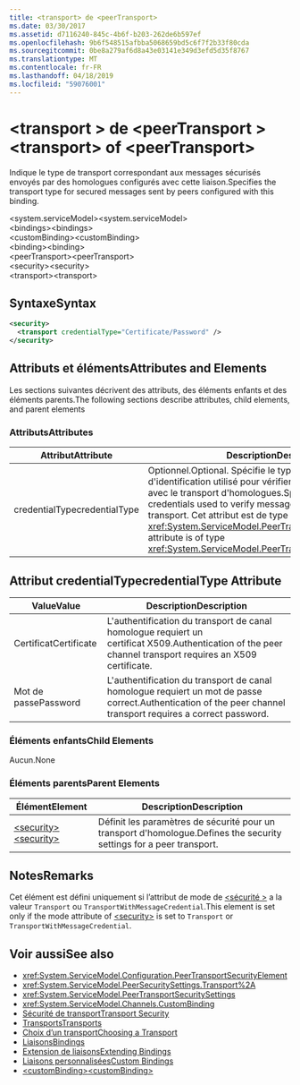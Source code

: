 ```yaml
---
title: <transport> de <peerTransport>
ms.date: 03/30/2017
ms.assetid: d7116240-845c-4b6f-b203-262de6b597ef
ms.openlocfilehash: 9b6f548515afbba5068659bd5c6f7f2b33f80cda
ms.sourcegitcommit: 0be8a279af6d8a43e03141e349d3efd5d35f8767
ms.translationtype: MT
ms.contentlocale: fr-FR
ms.lasthandoff: 04/18/2019
ms.locfileid: "59076001"
---
```

# <a name="transport-of-peertransport"></a><span data-ttu-id="12b00-102">\<transport > de \<peerTransport ></span><span class="sxs-lookup"><span data-stu-id="12b00-102">\<transport> of \<peerTransport></span></span>
<span data-ttu-id="12b00-103">Indique le type de transport correspondant aux messages sécurisés envoyés par des homologues configurés avec cette liaison.</span><span class="sxs-lookup"><span data-stu-id="12b00-103">Specifies the transport type for secured messages sent by peers configured with this binding.</span></span>  
  
 <span data-ttu-id="12b00-104">\<system.serviceModel></span><span class="sxs-lookup"><span data-stu-id="12b00-104">\<system.serviceModel></span></span>  
<span data-ttu-id="12b00-105">\<bindings></span><span class="sxs-lookup"><span data-stu-id="12b00-105">\<bindings></span></span>  
<span data-ttu-id="12b00-106">\<customBinding></span><span class="sxs-lookup"><span data-stu-id="12b00-106">\<customBinding></span></span>  
<span data-ttu-id="12b00-107">\<binding></span><span class="sxs-lookup"><span data-stu-id="12b00-107">\<binding></span></span>  
<span data-ttu-id="12b00-108">\<peerTransport></span><span class="sxs-lookup"><span data-stu-id="12b00-108">\<peerTransport></span></span>  
<span data-ttu-id="12b00-109">\<security></span><span class="sxs-lookup"><span data-stu-id="12b00-109">\<security></span></span>  
<span data-ttu-id="12b00-110">\<transport></span><span class="sxs-lookup"><span data-stu-id="12b00-110">\<transport></span></span>  
  
## <a name="syntax"></a><span data-ttu-id="12b00-111">Syntaxe</span><span class="sxs-lookup"><span data-stu-id="12b00-111">Syntax</span></span>  
  
```xml  
<security>
  <transport credentialType="Certificate/Password" />
</security>
```  
  
## <a name="attributes-and-elements"></a><span data-ttu-id="12b00-112">Attributs et éléments</span><span class="sxs-lookup"><span data-stu-id="12b00-112">Attributes and Elements</span></span>  
 <span data-ttu-id="12b00-113">Les sections suivantes décrivent des attributs, des éléments enfants et des éléments parents.</span><span class="sxs-lookup"><span data-stu-id="12b00-113">The following sections describe attributes, child elements, and parent elements</span></span>  
  
### <a name="attributes"></a><span data-ttu-id="12b00-114">Attributs</span><span class="sxs-lookup"><span data-stu-id="12b00-114">Attributes</span></span>  
  
|<span data-ttu-id="12b00-115">Attribut</span><span class="sxs-lookup"><span data-stu-id="12b00-115">Attribute</span></span>|<span data-ttu-id="12b00-116">Description</span><span class="sxs-lookup"><span data-stu-id="12b00-116">Description</span></span>|  
|---------------|-----------------|  
|<span data-ttu-id="12b00-117">credentialType</span><span class="sxs-lookup"><span data-stu-id="12b00-117">credentialType</span></span>|<span data-ttu-id="12b00-118">Optionnel.</span><span class="sxs-lookup"><span data-stu-id="12b00-118">Optional.</span></span> <span data-ttu-id="12b00-119">Spécifie le type d'informations d'identification utilisé pour vérifier les messages envoyés avec le transport d'homologues.</span><span class="sxs-lookup"><span data-stu-id="12b00-119">Specifies the type of credentials used to verify messages sent with the peer transport.</span></span> <span data-ttu-id="12b00-120">Cet attribut est de type <xref:System.ServiceModel.PeerTransportCredentialType>.</span><span class="sxs-lookup"><span data-stu-id="12b00-120">This attribute is of type <xref:System.ServiceModel.PeerTransportCredentialType>.</span></span>|  
  
## <a name="credentialtype-attribute"></a><span data-ttu-id="12b00-121">Attribut credentialType</span><span class="sxs-lookup"><span data-stu-id="12b00-121">credentialType Attribute</span></span>  
  
|<span data-ttu-id="12b00-122">Value</span><span class="sxs-lookup"><span data-stu-id="12b00-122">Value</span></span>|<span data-ttu-id="12b00-123">Description</span><span class="sxs-lookup"><span data-stu-id="12b00-123">Description</span></span>|  
|-----------|-----------------|  
|<span data-ttu-id="12b00-124">Certificat</span><span class="sxs-lookup"><span data-stu-id="12b00-124">Certificate</span></span>|<span data-ttu-id="12b00-125">L'authentification du transport de canal homologue requiert un certificat X509.</span><span class="sxs-lookup"><span data-stu-id="12b00-125">Authentication of the peer channel transport requires an X509 certificate.</span></span>|  
|<span data-ttu-id="12b00-126">Mot de passe</span><span class="sxs-lookup"><span data-stu-id="12b00-126">Password</span></span>|<span data-ttu-id="12b00-127">L'authentification du transport de canal homologue requiert un mot de passe correct.</span><span class="sxs-lookup"><span data-stu-id="12b00-127">Authentication of the peer channel transport requires a correct password.</span></span>|  
  
### <a name="child-elements"></a><span data-ttu-id="12b00-128">Éléments enfants</span><span class="sxs-lookup"><span data-stu-id="12b00-128">Child Elements</span></span>  
 <span data-ttu-id="12b00-129">Aucun.</span><span class="sxs-lookup"><span data-stu-id="12b00-129">None</span></span>  
  
### <a name="parent-elements"></a><span data-ttu-id="12b00-130">Éléments parents</span><span class="sxs-lookup"><span data-stu-id="12b00-130">Parent Elements</span></span>  
  
|<span data-ttu-id="12b00-131">Élément</span><span class="sxs-lookup"><span data-stu-id="12b00-131">Element</span></span>|<span data-ttu-id="12b00-132">Description</span><span class="sxs-lookup"><span data-stu-id="12b00-132">Description</span></span>|  
|-------------|-----------------|  
|[<span data-ttu-id="12b00-133">\<security></span><span class="sxs-lookup"><span data-stu-id="12b00-133">\<security></span></span>](../../../../../docs/framework/configure-apps/file-schema/wcf/security-of-peertransport.md)|<span data-ttu-id="12b00-134">Définit les paramètres de sécurité pour un transport d'homologue.</span><span class="sxs-lookup"><span data-stu-id="12b00-134">Defines the security settings for a peer transport.</span></span>|  
  
## <a name="remarks"></a><span data-ttu-id="12b00-135">Notes</span><span class="sxs-lookup"><span data-stu-id="12b00-135">Remarks</span></span>  
 <span data-ttu-id="12b00-136">Cet élément est défini uniquement si l’attribut de mode de [ \<sécurité >](../../../../../docs/framework/configure-apps/file-schema/wcf/security-of-peertransport.md) a la valeur `Transport` ou `TransportWithMessageCredential`.</span><span class="sxs-lookup"><span data-stu-id="12b00-136">This element is set only if the mode attribute of [\<security>](../../../../../docs/framework/configure-apps/file-schema/wcf/security-of-peertransport.md) is set to `Transport` or `TransportWithMessageCredential`.</span></span>  
  
## <a name="see-also"></a><span data-ttu-id="12b00-137">Voir aussi</span><span class="sxs-lookup"><span data-stu-id="12b00-137">See also</span></span>

- <xref:System.ServiceModel.Configuration.PeerTransportSecurityElement>
- <xref:System.ServiceModel.PeerSecuritySettings.Transport%2A>
- <xref:System.ServiceModel.PeerTransportSecuritySettings>
- <xref:System.ServiceModel.Channels.CustomBinding>
- [<span data-ttu-id="12b00-138">Sécurité de transport</span><span class="sxs-lookup"><span data-stu-id="12b00-138">Transport Security</span></span>](../../../../../docs/framework/wcf/feature-details/transport-security.md)
- [<span data-ttu-id="12b00-139">Transports</span><span class="sxs-lookup"><span data-stu-id="12b00-139">Transports</span></span>](../../../../../docs/framework/wcf/feature-details/transports.md)
- [<span data-ttu-id="12b00-140">Choix d’un transport</span><span class="sxs-lookup"><span data-stu-id="12b00-140">Choosing a Transport</span></span>](../../../../../docs/framework/wcf/feature-details/choosing-a-transport.md)
- [<span data-ttu-id="12b00-141">Liaisons</span><span class="sxs-lookup"><span data-stu-id="12b00-141">Bindings</span></span>](../../../../../docs/framework/wcf/bindings.md)
- [<span data-ttu-id="12b00-142">Extension de liaisons</span><span class="sxs-lookup"><span data-stu-id="12b00-142">Extending Bindings</span></span>](../../../../../docs/framework/wcf/extending/extending-bindings.md)
- [<span data-ttu-id="12b00-143">Liaisons personnalisées</span><span class="sxs-lookup"><span data-stu-id="12b00-143">Custom Bindings</span></span>](../../../../../docs/framework/wcf/extending/custom-bindings.md)
- [<span data-ttu-id="12b00-144">\<customBinding></span><span class="sxs-lookup"><span data-stu-id="12b00-144">\<customBinding></span></span>](../../../../../docs/framework/configure-apps/file-schema/wcf/custombinding.md)
